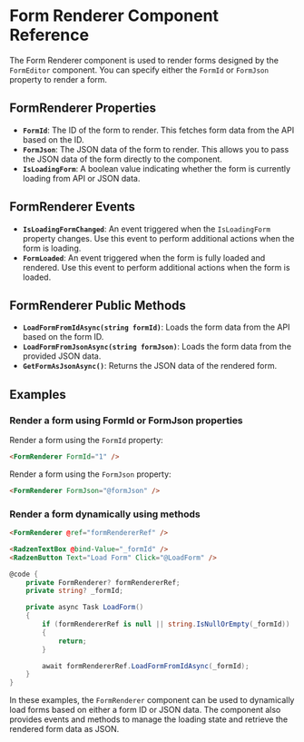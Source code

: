 # Form Renderer Component Reference

The Form Renderer component is used to render forms designed by the `FormEditor` component. 
You can specify either the `FormId` or `FormJson` property to render a form.

## FormRenderer Properties

- **`FormId`**: The ID of the form to render. This fetches form data from the API based on the ID.
- **`FormJson`**: The JSON data of the form to render. This allows you to pass the JSON data of the form directly to the component.
- **`IsLoadingForm`**: A boolean value indicating whether the form is currently loading from API or JSON data.

## FormRenderer Events

- **`IsLoadingFormChanged`**: An event triggered when the `IsLoadingForm` property changes. Use this event to perform additional actions when the form is loading.
- **`FormLoaded`**: An event triggered when the form is fully loaded and rendered. Use this event to perform additional actions when the form is loaded.

## FormRenderer Public Methods

- **`LoadFormFromIdAsync(string formId)`**: Loads the form data from the API based on the form ID.
- **`LoadFormFromJsonAsync(string formJson)`**: Loads the form data from the provided JSON data.
- **`GetFormAsJsonAsync()`**: Returns the JSON data of the rendered form.

## Examples

### Render a form using FormId or FormJson properties

Render a form using the `FormId` property:

```html
<FormRenderer FormId="1" />
```

Render a form using the `FormJson` property:

```html
<FormRenderer FormJson="@formJson" />
```

### Render a form dynamically using methods

```html
<FormRenderer @ref="formRendererRef" />

<RadzenTextBox @bind-Value="_formId" />
<RadzenButton Text="Load Form" Click="@LoadForm" />
```

```csharp
@code {
    private FormRenderer? formRendererRef;
    private string? _formId;

    private async Task LoadForm()
    {
        if (formRendererRef is null || string.IsNullOrEmpty(_formId))
        {
            return;
        }

        await formRendererRef.LoadFormFromIdAsync(_formId);
    }
}
```

In these examples, the `FormRenderer` component can be used to dynamically load forms based on either a form ID or JSON data. 
The component also provides events and methods to manage the loading state and retrieve the rendered form data as JSON.
